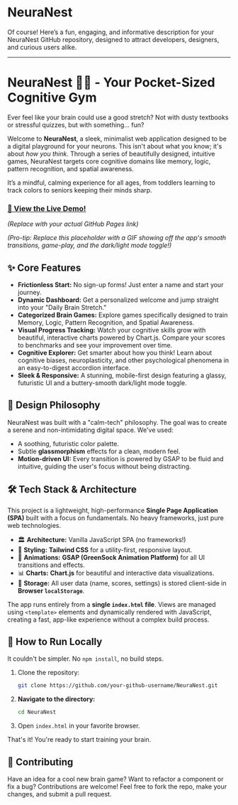 # NeuraNest
Of course\! Here’s a fun, engaging, and informative description for your NeuraNest GitHub repository, designed to attract developers, designers, and curious users alike.

-----

# NeuraNest 🧠✨ - Your Pocket-Sized Cognitive Gym

Ever feel like your brain could use a good stretch? Not with dusty textbooks or stressful quizzes, but with something... fun?

Welcome to **NeuraNest**, a sleek, minimalist web application designed to be a digital playground for your neurons. This isn't about what you know; it's about *how you think*. Through a series of beautifully designed, intuitive games, NeuraNest targets core cognitive domains like memory, logic, pattern recognition, and spatial awareness.

It’s a mindful, calming experience for all ages, from toddlers learning to track colors to seniors keeping their minds sharp.

### [🚀 View the Live Demo\!](https://www.google.com/search?q=https://your-github-username.github.io/NeuraNest/)

*(Replace with your actual GitHub Pages link)*

*(Pro-tip: Replace this placeholder with a GIF showing off the app's smooth transitions, game-play, and the dark/light mode toggle\!)*

## ✨ Core Features

  * **Frictionless Start:** No sign-up forms\! Just enter a name and start your journey.
  * **Dynamic Dashboard:** Get a personalized welcome and jump straight into your "Daily Brain Stretch."
  * **Categorized Brain Games:** Explore games specifically designed to train Memory, Logic, Pattern Recognition, and Spatial Awareness.
  * **Visual Progress Tracking:** Watch your cognitive skills grow with beautiful, interactive charts powered by Chart.js. Compare your scores to benchmarks and see your improvement over time.
  * **Cognitive Explorer:** Get smarter about how you think\! Learn about cognitive biases, neuroplasticity, and other psychological phenomena in an easy-to-digest accordion interface.
  * **Sleek & Responsive:** A stunning, mobile-first design featuring a glassy, futuristic UI and a buttery-smooth dark/light mode toggle.

## 🎨 Design Philosophy

NeuraNest was built with a "calm-tech" philosophy. The goal was to create a serene and non-intimidating digital space. We've used:

  * A soothing, futuristic color palette.
  * Subtle **glassmorphism** effects for a clean, modern feel.
  * **Motion-driven UI:** Every transition is powered by GSAP to be fluid and intuitive, guiding the user's focus without being distracting.

## 🛠️ Tech Stack & Architecture

This project is a lightweight, high-performance **Single Page Application (SPA)** built with a focus on fundamentals. No heavy frameworks, just pure web technologies.

  * 🏛️ **Architecture:** Vanilla JavaScript SPA (no frameworks\!)
  * 🎨 **Styling:** **Tailwind CSS** for a utility-first, responsive layout.
  * 🚀 **Animations:** **GSAP (GreenSock Animation Platform)** for all UI transitions and effects.
  * 📊 **Charts:** **Chart.js** for beautiful and interactive data visualizations.
  * 💾 **Storage:** All user data (name, scores, settings) is stored client-side in **Browser `localStorage`**.

The app runs entirely from a **single `index.html` file**. Views are managed using `<template>` elements and dynamically rendered with JavaScript, creating a fast, app-like experience without a complex build process.

## 🚀 How to Run Locally

It couldn't be simpler. No `npm install`, no build steps.

1.  Clone the repository:
    ```bash
    git clone https://github.com/your-github-username/NeuraNest.git
    ```
2.  **Navigate to the directory:**
    ```bash
    cd NeuraNest
    ```
3.  Open `index.html` in your favorite browser.

That's it\! You're ready to start training your brain.

## 🤝 Contributing

Have an idea for a cool new brain game? Want to refactor a component or fix a bug? Contributions are welcome\! Feel free to fork the repo, make your changes, and submit a pull request.

